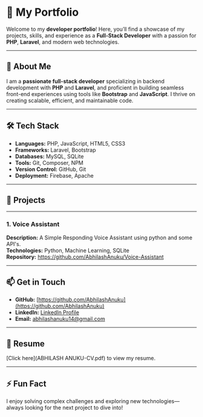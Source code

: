 # 💼 My Portfolio  

Welcome to my **developer portfolio**! Here, you’ll find a showcase of my projects, skills, and experience as a **Full-Stack Developer** with a passion for **PHP**, **Laravel**, and modern web technologies.  

---

## 🚀 About Me  
I am a **passionate full-stack developer** specializing in backend development with **PHP** and **Laravel**, and proficient in building seamless front-end experiences using tools like **Bootstrap** and **JavaScript**. I thrive on creating scalable, efficient, and maintainable code.

---

## 🛠️ Tech Stack  
- **Languages:** PHP, JavaScript, HTML5, CSS3  
- **Frameworks:** Laravel, Bootstrap  
- **Databases:** MySQL, SQLite  
- **Tools:** Git, Composer, NPM  
- **Version Control:** GitHub, Git  
- **Deployment:** Firebase, Apache  

---

## 🌟 Projects  

---

### 1. Voice Assistant
**Description:** A Simple Responding Voice Assistant using python and some API's.  
**Technologies:** Python, Machine Learning, SQLite  
**Repository:**  https://github.com/AbhilashAnuku/Voice-Assistant

---

## 📫 Get in Touch  
- **GitHub:** [https://github.com/AbhilashAnuku](https://github.com/AbhilashAnuku)  
- **LinkedIn:** [LinkedIn Profile](https://linkedin.com/in/abhilash-anuku-457041251)  
- **Email:** abhilashanuku14@gmail.com  

---

## 📃 Resume  
[Click here](ABHILASH ANUKU-CV.pdf) to view my resume.

---

## ⚡ Fun Fact  
I enjoy solving complex challenges and exploring new technologies—always looking for the next project to dive into!
